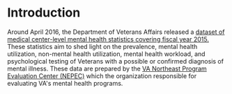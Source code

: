 # Introduction

Around April 2016, the Department of Veterans Affairs released a [dataset of medical center-level mental health statistics covering fiscal year 2015.](http://catalog.data.gov/dataset/va-national-mental-health-statistics-2015) These statistics aim to shed light on the prevalence, mental health utilization, non-mental health utilization, mental health workload, and psychological testing of Veterans with a possible or confirmed diagnosis of mental illness. These data are 
prepared by the [VA Northeast Program Evaluation Center (NEPEC)](http://www.ptsd.va.gov/PTSD/about/divisions/evaluation/index.asp) which the organization responsible for evaluating VA's mental health programs. 

